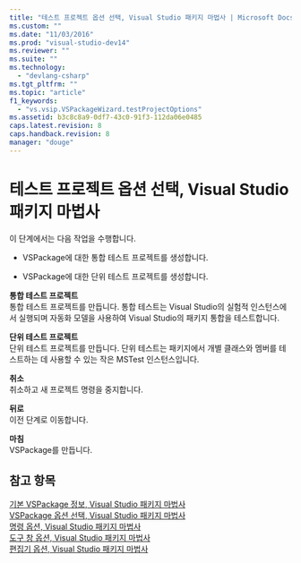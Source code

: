 ```yaml
---
title: "테스트 프로젝트 옵션 선택, Visual Studio 패키지 마법사 | Microsoft Docs"
ms.custom: ""
ms.date: "11/03/2016"
ms.prod: "visual-studio-dev14"
ms.reviewer: ""
ms.suite: ""
ms.technology: 
  - "devlang-csharp"
ms.tgt_pltfrm: ""
ms.topic: "article"
f1_keywords: 
  - "vs.vsip.VSPackageWizard.testProjectOptions"
ms.assetid: b3c8c8a9-0df7-43c0-91f3-112da06e0485
caps.latest.revision: 8
caps.handback.revision: 8
manager: "douge"
---
```

# 테스트 프로젝트 옵션 선택, Visual Studio 패키지 마법사
이 단계에서는 다음 작업을 수행합니다.  
  
-   VSPackage에 대한 통합 테스트 프로젝트를 생성합니다.  
  
-   VSPackage에 대한 단위 테스트 프로젝트를 생성합니다.  
  
 **통합 테스트 프로젝트**  
 통합 테스트 프로젝트를 만듭니다. 통합 테스트는 Visual Studio의 실험적 인스턴스에서 실행되며 자동화 모델을 사용하여 Visual Studio의 패키지 통합을 테스트합니다.  
  
 **단위 테스트 프로젝트**  
 단위 테스트 프로젝트를 만듭니다. 단위 테스트는 패키지에서 개별 클래스와 멤버를 테스트하는 데 사용할 수 있는 작은 MSTest 인스턴스입니다.  
  
 **취소**  
 취소하고 새 프로젝트 명령을 중지합니다.  
  
 **뒤로**  
 이전 단계로 이동합니다.  
  
 **마침**  
 VSPackage를 만듭니다.  
  
## 참고 항목  
 [기본 VSPackage 정보, Visual Studio 패키지 마법사](../misc/basic-vspackage-information-visual-studio-package-wizard.md)   
 [VSPackage 옵션 선택, Visual Studio 패키지 마법사](../misc/select-vspackage-options-visual-studio-package-wizard.md)   
 [명령 옵션, Visual Studio 패키지 마법사](../misc/command-options-visual-studio-package-wizard.md)   
 [도구 창 옵션, Visual Studio 패키지 마법사](../misc/tool-window-options-visual-studio-package-wizard.md)   
 [편집기 옵션, Visual Studio 패키지 마법사](../misc/editor-options-visual-studio-package-wizard.md)